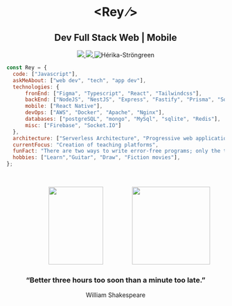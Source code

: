 <h1 align="center"><span color="blue">&lt;</span>Rey <span>&frasl;&gt;</span></h1>
<h2 align="center">Dev Full Stack Web | Mobile</h2>
<p align="center">
  <a href="https://www.linkedin.com/in/reysantos/">
    <img src="https://img.shields.io/badge/-LinkedIn-blue?style=flat-square&logo=Linkedin&logoColor=white" />
  </a>
  <a href="https://api.whatsapp.com/send?phone=5571988093977&text=Talk%20to%20me" target="_blank">
    <img src="https://img.shields.io/badge/-Whatsapp-1A936F?style=flat-square&logo=Whatsapp&logoColor=white" />
  </a>
  <img src="https://komarev.com/ghpvc/?username=ReySJS" alt="Hérika-Ströngreen" />
</p>

```javascript
const Rey = {
  code: ["Javascript"],
  askMeAbout: ["web dev", "tech", "app dev"],
  technologies: {
      fronEnd: ["Figma", "Typescript", "React", "Tailwindcss"],
      backEnd: ["NodeJS", "NestJS", "Express", "Fastify", "Prisma", "Socket.io", "Jest"],
      mobile: ["React Native"],
      devOps: ["AWS", "Docker", "Apache", "Nginx"],
      databases: ["postgreSQL", "mongo", "MySql", "sqlite", "Redis"],
      misc: ["Firebase", "Socket.IO"]
  },
  architecture: ["Serverless Architecture", "Progressive web applications", "Single page applications"],
  currentFocus: "Creation of teaching platforms",
  funFact: "There are two ways to write error-free programs; only the third one works",
  hobbies: ["Learn","Guitar", "Draw", "Fiction movies"],
};
```
<!-- <span align="left">- 💻 Frontend -> Figma | Typescript | React | React Native | Tailwindcss</span><br />
<span align="left">- 💻 Backend -> NodeJS | NestJS | Express | Fastify | Prisma | Socket.io | Jest</span><br />
<span align="left">- 💻 DevOps -> Apache | Ngnix | Docker </span><br />
<span align="left">- 💻 Database -> PostgreSQL | MongoDB | Redis </span><br />
<span align="left">- 💻 Tools -> Git | Trello | Agile </span><br /> -->
<br />

<p align="center">
  <img height="180em" src="https://github-readme-stats.vercel.app/api?username=ReySJS&title_color=C9D1D9&text_color=C9D1D9&show_icons=true&icon_color=ceae4c&bg_color=DEG,27292B,045449&border_color=B6B6B7" width="50%" /> 
  <img height="180em" src="https://github-readme-stats.vercel.app/api/top-langs/?username=ReySJS&layout=compact&langs_count=7&title_color=C9D1D9&text_color=C9D1D9&show_icons=true&icon_color=ceae4c&bg_color=DEG,045449,27292B&border_color=B6B6B7" />
</p>


<h3 align="center">“Better three hours too soon than a minute too late.”</h3>
<p align="center">William Shakespeare</p>



